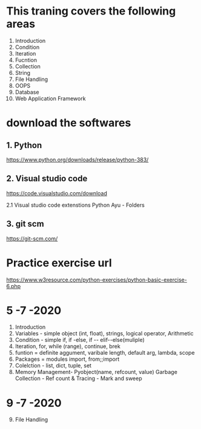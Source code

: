 # This traning covers the following areas

1. Introduction
2. Condition
3. Iteration
4. Fucntion
5. Collection
6. String
7. File Handling
8. OOPS
9. Database
10. Web Application Framework

# download the softwares

## 1. Python
 https://www.python.org/downloads/release/python-383/

## 2. Visual studio code
https://code.visualstudio.com/download

2.1 Visual studio code extenstions
Python
Ayu - Folders

## 3. git scm
https://git-scm.com/

# Practice exercise url
https://www.w3resource.com/python-exercises/python-basic-exercise-6.php

# 5 -7 -2020

1. Introduction
2. Variables - simple object (int, float), strings, logical operator, Arithmetic
3. Condition - simple if, if -else, if -- elif--else(muliple)
4. Iteration, for, while (range), continue, brek
5. funtion = definite aggument, varibale length, default arg, lambda, scope
6. Packages = modules import, from;;import
7. Colelction - list, dict, tuple, set
8. Memory Management- Pyobject(name, refcount, value) Garbage Collection - Ref count & Tracing - Mark and sweep

# 9 -7 -2020

9. File Handling

